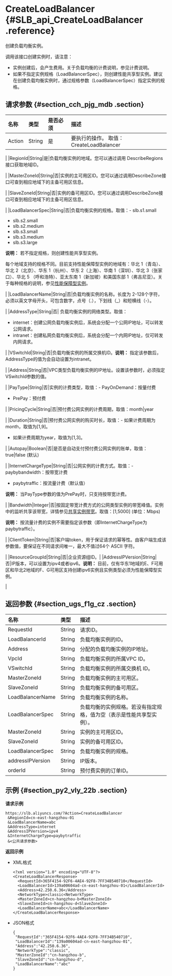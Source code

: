 # CreateLoadBalancer {#SLB_api_CreateLoadBalancer .reference}

创建负载均衡实例。

调用该接口创建实例时，请注意：

-   实例创建后，会产生费用。关于负载均衡的计费说明，参见计费说明。
-   如果不指定实例规格（LoadBalancerSpec），则创建性能共享型实例。建议在创建负载均衡实例时，通过规格参数（LoadBalancerSpec）指定实例的规格。

## 请求参数 {#section_cch_pjg_mdb .section}

|名称|类型|是否必须|描述|
|:-|:-|:---|:-|
|Action|String|是|要执行的操作。 取值：CreateLoadBalancer

|
|RegionId|String|是|负载均衡实例的地域。您可以通过调用 DescribeRegions接口获取地域ID。

|
|MasterZoneId|String|否|实例的主可用区ID。您可以通过调用DescribeZone接口可查到相应地域下的主备可用区信息。

|
|SlaveZoneId|String|否|实例的备可用区ID。您可以通过调用DescribeZone接口可查到相应地域下的主备可用区信息。

|
|LoadBalancerSpec|String|否|负载均衡实例的规格。取值：-   slb.s1.small
-   slb.s2.small
-   slb.s2.medium
-   slb.s3.small
-   slb.s3.medium
-   slb.s3.large

**说明：** 若不指定规格，则创建性能共享型实例。

每个地域支持的规格不同。目前支持性能保障型实例的地域有：华北 1（青岛）、华北 2（北京）、华东 1（杭州）、华东 2（上海）、华南 1（深圳）、华北 3（张家口）、华北 5 （呼和浩特）、亚太东南 1（新加坡）和美国东部 1（弗吉尼亚）。关于每种规格的说明，参见[性能保障型实例](../../../../cn.zh-CN/历史文档/用户指南（旧版控制台）/负载均衡实例/性能保障型实例.md#)。

|
|LoadBalancerName|String|否|负载均衡实例的名称。长度为 2-128个字符，必须以英文字母开头，可包含数字，点号（.），下划线（\_）和短横线（-）。

|
|AddressType|String|否| 负载均衡实例的网络类型。取值：

 -   internet：创建公网负载均衡实例后，系统会分配一个公网IP地址，可以转发公网请求。
-   intranet：创建私网负载均衡实例后，系统会分配一个内网IP地址，仅可转发内网请求。

 |
|VSwitchId|String|否|负载均衡实例的所属交换机ID。**说明：** 指定该参数后，AddressType的值为会自动设置为intranet。

|
|Address|String|否|VPC类型负载均衡实例的IP地址。设置该参数时，必须指定VSwitchId参数的值。

|
|PayType|String|否|实例的计费类型，取值：-   PayOnDemand：按量付费
-   PrePay：预付费

|
|PricingCycle|String|否|预付费公网实例的计费周期，取值：month|year

|
|Duration|String|否|预付费公网实例的购买时长，取值：-   如果计费周期为month，取值为\[1,9\]。
-   如果计费周期为year，取值为\[1,3\]。

|
|Autopay|Boolean|否|是否是自动支付预付费公网实例的账单，取值：true|false \(默认\)

|
|InternetChargeType|String|否|公网实例的计费方式。取值：-   paybybandwidth：按带宽计费
-   paybytraffic：按流量计费（默认值）

**说明：** 当PayType参数的值为PrePay时，只支持按带宽计费。

|
|Bandwidth|Integer|否|按固定带宽计费方式的公网类型实例的带宽峰值。实例中的监听共享该带宽，详情参见[共享实例带宽](../../../../cn.zh-CN/历史文档/用户指南（旧版控制台）/监听/共享实例带宽.md#)。取值：\[1,5000\] \(单位：Mbps\)

**说明：** 按流量计费的实例不需要指定该参数（即InternetChargeType为paybytraffic）。

|
|ClientToken|String|否|客户端token，用于保证请求的幂等性。由客户端生成该参数值，要保证在不同请求间唯一，最大不值过64个 ASCII 字符。

|
|ResourceGroupId|String|否|企业资源组ID。|
|AddressIPVersion|String|否|IP版本，可以设置为ipv4或者ipv6。**说明：** 目前，仅有华东1地域的E、F可用区和华北2地域的F、G可用区支持创建ipv6实例且实例类型必须为性能保障型实例。

|

## 返回参数 {#section_ugs_f1g_cz .section}

|名称|类型|描述|
|:-|:-|:-|
|RequestId|String|请求ID。|
|LoadBalancerId|String|负载均衡实例的ID。|
|Address|String|分配的负载均衡实例的IP地址。|
|VpcId|String|负载均衡实例的所属VPC ID。|
|VSwitchId|String|负载均衡实例的所属交换机 ID。|
|MasterZoneId|String|负载均衡实例的主可用区。|
|SlaveZoneId|String|负载均衡实例的备可用区。|
|LoadBalancerName|String|负载均衡实例的名称。|
|LoadBalancerSpec|String|负载均衡的实例规格。若没有指定规格，值为空（表示是性能共享型实例）。|
|MasterZoneId|String|实例的主可用区ID。|
|SlaveZoneId|String|实例的备可用区ID。|
|LoadBalancerSpec|String|负载均衡实例的规格。|
|addressIPVersion|String|IP版本。|
|orderId|String|预付费实例的订单ID。|

## 示例 {#section_py2_vly_22b .section}

**请求示例**

``` {#para1}
https://slb.aliyuncs.com/?Action=CreateLoadBalancer
 &RegionId=cn-east-hangzhou-01
 &LoadBalancerName=abc
 &AddressType=internet
 &AddressIPVersion=ipv4
 &InternetChargeType=paybytraffic
 &<公共请求参数>
```

**返回示例**

-   XML格式

    ```
    <?xml version="1.0" encoding="UTF-8"?>
    <CreateLoadBalancerResponse>
      <RequestId>365F4154-92F6-4AE4-92F8-7FF34B540710</RequestId>
      <LoadBalancerId>139a00604ad-cn-east-hangzhou-01</LoadBalancerId>
      <Address>42.250.6.36</Address>
      <NetworkType>classic<NetworkType>
      <MasterZoneId>cn-hangzhou-b<MasterZoneId>
      <SlaveZoneId>cn-hangzhou-d<SlaveZoneId>
      <LoadBalancerName>abc</LoadBalancerName>
    </CreateLoadBalancerResponse>
    ```

-   JSON格式

    ```
    {
     "RequestId":"365F4154-92F6-4AE4-92F8-7FF34B540710",
     "LoadBalancerId":"139a00604ad-cn-east-hangzhou-01",
     "Address":"42.250.6.36",
     "NetworkType":"classic",
     "MasterZoneId":"cn-hangzhou-b",
     "SlaveZoneId":"cn-hangzhou-d",
     "LoadBalancerName":"abc"
    }
    ```



